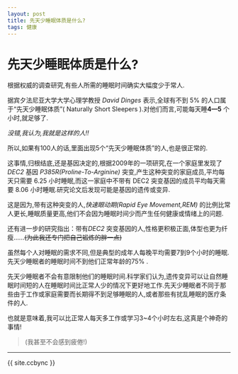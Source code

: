 ```yaml
---
layout: post
title: 先天少睡眠体质是什么?
tags: 健康
---
```

# 先天少睡眠体质是什么?

根据权威的调查研究,有些人所需的睡眠时间确实大幅度少于常人.

据宾夕法尼亚大学大学心理学教授 *David Dinges* 表示,全球有不到 5% 的人口属于“先天少睡眠体质”( Naturally Short Sleepers ).对他们而言,可能每天睡**4—5** 个小时,就足够了.

*没错,我认为,我就是这样的人!!*

所以,如果有100人的话,里面出现5个“先天少睡眠体质”的人,也是很正常的.

这事情,归根结底,还是基因决定的,根据2009年的一项研究,在一个家庭里发现了 *DEC2* 基因 *P385R(Proline-To-Arginine)* 突变,产生这种突变的家庭成员,平均每天只需要 6.25 小时睡眠,而这一家庭中不带有 DEC2 突变基因的成员平均每天需要 8.06 小时睡眠.研究论文后发现可能是基因的遗传或变异.

这是因为,带有这种突变的人,*快速眼动期(Rapid Eye Movement,REM)* 的比例比常人更长,睡眠质量更高,他们不会因为睡眠时间少而产生任何健康或情绪上的问题.

还有进一步的研究指出：带有*DEC2* 突变基因的人,性格更积极正面,体型也更为纤瘦......~~(为此我还专门把自己锻炼的胖一点)~~

虽然每个人对睡眠的需求不同,但是典型的成年人每晚平均需要7到9个小时的睡眠.先天少睡眠者的睡眠时间不到他们正常年龄的75% .

先天少睡眠者不会有意限制他们的睡眠时间.科学家们认为,遗传变异可以让自然睡眠时间短的人在睡眠时间比正常人少的情况下更好地工作.先天少睡眠者不同于那些由于工作或家庭需要而长期得不到足够睡眠的人,或者那些有扰乱睡眠的医疗条件的人.

也就是意味着,我可以比正常人每天多工作或学习3~4个小时左右,这真是个神奇的事情!

> (我甚至不会感到疲倦!)

--------------------------------------------------

{{ site.ccbync }}
